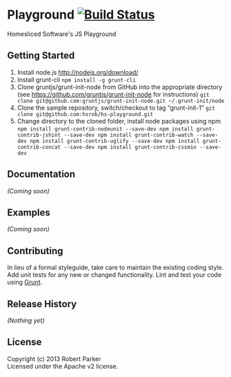 # Playground [![Build Status](https://secure.travis-ci.org/hsrob/hs-playground.png?branch=master)](http://travis-ci.org/hsrob/hs-playground)

Homesliced Software's JS Playground

## Getting Started

1. Install node.js http://nodejs.org/download/
2. Install grunt-cli
    `npm install -g grunt-cli`
3. Clone gruntjs/grunt-init-node from GitHub into the appropriate directory (see https://github.com/gruntjs/grunt-init-node for instructions)
    `git clone git@github.com:gruntjs/grunt-init-node.git ~/.grunt-init/node`
4. Clone the sample repository, switch/checkout to tag “grunt-init-1”
    `git clone git@github.com:hsrob/hs-playground.git`
5. Change directory to the cloned folder, install node packages using npm
    `npm install grunt-contrib-nodeunit --save-dev
    npm install grunt-contrib-jshint --save-dev
    npm install grunt-contrib-watch --save-dev
    npm install grunt-contrib-uglify --save-dev
    npm install grunt-contrib-concat --save-dev
    npm install grunt-contrib-cssmin --save-dev`


## Documentation
_(Coming soon)_

## Examples
_(Coming soon)_

## Contributing
In lieu of a formal styleguide, take care to maintain the existing coding style. Add unit tests for any new or changed functionality. Lint and test your code using [Grunt](http://gruntjs.com/).

## Release History
_(Nothing yet)_

## License
Copyright (c) 2013 Robert Parker  
Licensed under the Apache v2 license.
